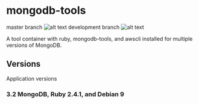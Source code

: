 # mongodb-tools
master branch ![alt text](https://travis-ci.org/chriswessells/mongodb-tools.svg?branch=master "TravisCI Build Status")
development branch ![alt text](https://travis-ci.org/chriswessells/mongodb-tools.svg?branch=development "TravisCI Build Status")

A tool container with ruby, mongodb-tools, and awscli installed for multiple versions of MongoDB.

## Versions

Application versions

### 3.2 MongoDB, Ruby 2.4.1, and Debian 9